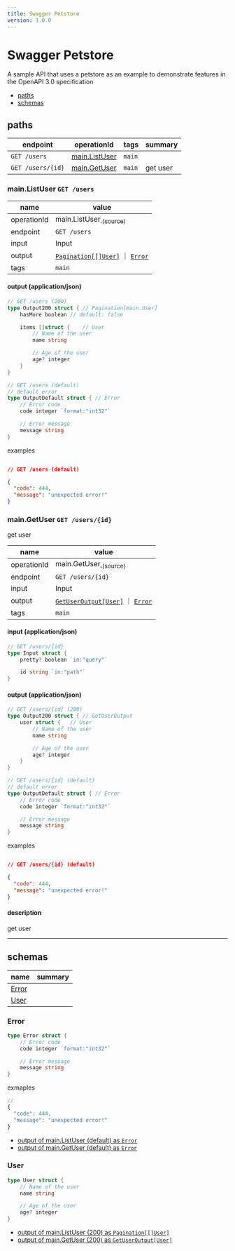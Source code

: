 ```yaml
---
title: Swagger Petstore
version: 1.0.0
---
```


# Swagger Petstore

A sample API that uses a petstore as an example to demonstrate features in the OpenAPI 3.0 specification

- [paths](#paths)
- [schemas](#schemas)

## paths

| endpoint | operationId | tags | summary |
| --- | --- | --- | --- |
| `GET /users` | [main.ListUser](#mainlistuser-get-users)  | `main` |  |
| `GET /users/{id}` | [main.GetUser](#maingetuser-get-usersid)  | `main` | get user |


### main.ListUser `GET /users`



| name | value |
| --- | --- |
| operationId | main.ListUser[  <sub>(source)</sub>](https://github.com/podhmo/reflect-openapi/blob/main/_examples/d02markdown-with-wrapper/main.go#L62) |
| endpoint | `GET /users` |
| input | Input |
| output | [`Pagination[[]User]`](#user) ｜ [`Error`](#error) |
| tags | `main` |



#### output (application/json)

```go
// GET /users (200)
type Output200 struct {	// Pagination[main.User]
	hasMore boolean	// default: false

	items []struct {	// User
		// Name of the user
		name string

		// Age of the user
		age? integer
	}
}

// GET /users (default)
// default error
type OutputDefault struct {	// Error
	// Error code
	code integer `format:"int32"`

	// Error message
	message string
}
```

examples

```json

// GET /users (default)

{
  "code": 444,
  "message": "unexpected error!"
}
```
### main.GetUser `GET /users/{id}`

get user

| name | value |
| --- | --- |
| operationId | main.GetUser[  <sub>(source)</sub>](https://github.com/podhmo/reflect-openapi/blob/main/_examples/d02markdown-with-wrapper/main.go#L53) |
| endpoint | `GET /users/{id}` |
| input | Input |
| output | [`GetUserOutput[User]`](#user) ｜ [`Error`](#error) |
| tags | `main` |


#### input (application/json)

```go
// GET /users/{id}
type Input struct {
	pretty? boolean `in:"query"`

	id string `in:"path"`
}
```

#### output (application/json)

```go
// GET /users/{id} (200)
type Output200 struct {	// GetUserOutput
	user struct {	// User
		// Name of the user
		name string

		// Age of the user
		age? integer
	}
}

// GET /users/{id} (default)
// default error
type OutputDefault struct {	// Error
	// Error code
	code integer `format:"int32"`

	// Error message
	message string
}
```

examples

```json

// GET /users/{id} (default)

{
  "code": 444,
  "message": "unexpected error!"
}
```

#### description

get user





----------------------------------------

## schemas

| name | summary |
| --- | --- |
| [Error](#error) |  |
| [User](#user) |  |



### Error



```go
type Error struct {
	// Error code
	code integer `format:"int32"`

	// Error message
	message string
}
```

exmaples

```js
// 
{
  "code": 444,
  "message": "unexpected error!"
}
```

- [output of main.ListUser (default) as `Error`](#mainlistuser-get-users)
- [output of main.GetUser (default) as `Error`](#maingetuser-get-usersid)

### User



```go
type User struct {
	// Name of the user
	name string

	// Age of the user
	age? integer
}
```

- [output of main.ListUser (200) as `Pagination[[]User]`](#mainlistuser-get-users)
- [output of main.GetUser (200) as `GetUserOutput[User]`](#maingetuser-get-usersid)
